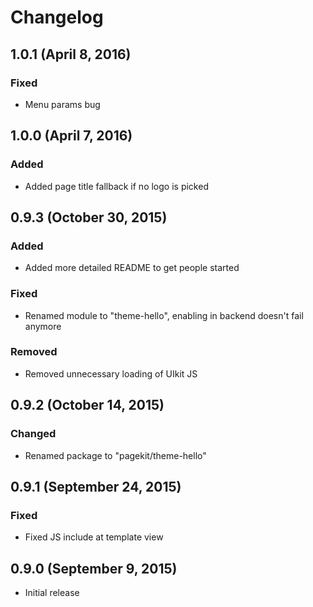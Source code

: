 # Changelog

## 1.0.1 (April 8, 2016)

### Fixed
- Menu params bug

## 1.0.0 (April 7, 2016)

### Added
- Added page title fallback if no logo is picked

## 0.9.3 (October 30, 2015)

### Added
- Added more detailed README to get people started

### Fixed
- Renamed module to "theme-hello", enabling in backend doesn't fail anymore

### Removed
- Removed unnecessary loading of UIkit JS

## 0.9.2 (October 14, 2015)

### Changed
- Renamed package to "pagekit/theme-hello"

## 0.9.1 (September 24, 2015)

### Fixed
- Fixed JS include at template view

## 0.9.0 (September 9, 2015)

- Initial release
